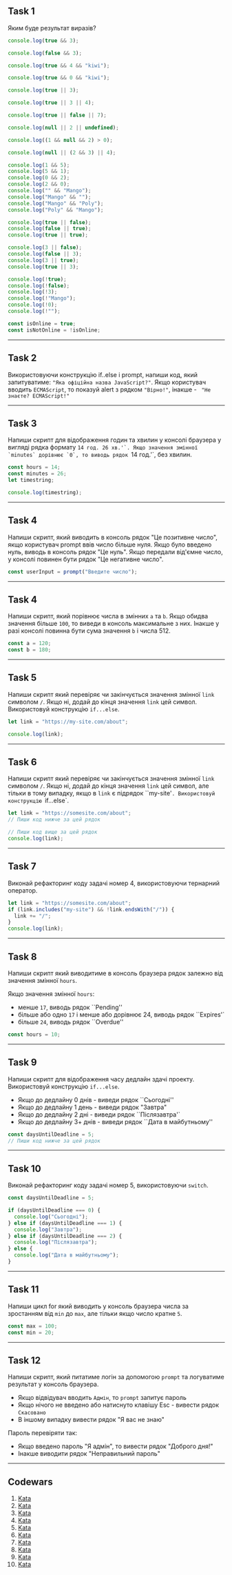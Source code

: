 ## Task 1

Яким буде результат виразів?

```js
console.log(true && 3);

console.log(false && 3);

console.log(true && 4 && "kiwi");

console.log(true && 0 && "kiwi");

console.log(true || 3);

console.log(true || 3 || 4);

console.log(true || false || 7);

console.log(null || 2 || undefined);

console.log((1 && null && 2) > 0);

console.log(null || (2 && 3) || 4);
```

```js
console.log(1 && 5);
console.log(5 && 1);
console.log(0 && 2);
console.log(2 && 0);
console.log("" && "Mango");
console.log("Mango" && "");
console.log("Mango" && "Poly");
console.log("Poly" && "Mango");
```

```js
console.log(true || false);
console.log(false || true);
console.log(true || true);

console.log(3 || false);
console.log(false || 3);
console.log(3 || true);
console.log(true || 3);
```

```js
console.log(!true);
console.log(!false);
console.log(!3);
console.log(!"Mango");
console.log(!0);
console.log(!"");

const isOnline = true;
const isNotOnline = !isOnline;
```

---

## Task 2

Використовуючи конструкцію if..else і prompt, напиши код, який запитуватиме:
`"Яка офіційна назва JavaScript?"`. Якщо користувач вводить
`ECMAScript`, то показуй alert з рядком `"Вірно!"`, інакше -
` "Не знаєте? ECMAScript!"`

---

## Task 3

Напиши скрипт для відображення годин та хвилин у консолі браузера у вигляді рядка
формату `` 14 год. 26 хв.'`. Якщо значення змінної `minutes` дорівнює `0`, то
виводь рядок  ``14 год.'`, без хвилин.

```js
const hours = 14;
const minutes = 26;
let timestring;

console.log(timestring);
```

---

## Task 4

Напиши скрипт, який виводить в консоль рядок "Це позитивне число",
якщо користувач prompt ввів число більше нуля. Якщо було введено нуль, виводь
в консоль рядок "Це нуль". Якщо передали від'ємне число, у консолі
повинен бути рядок "Це негативне число".

```js
const userInput = prompt("Введите число");
```

---

## Task 4

Напиши скрипт, який порівнює числа в змінних `a` та `b`. Якщо обидва
значення більше `100`, то виведи в консоль максимальне з них. Інакше
у разі консолі повинна бути сума значення `b` і числа 512.

```js
const a = 120;
const b = 180;
```

---

## Task 5

Напиши скрипт який перевіряє чи закінчується значення змінної `link`
символом `/`. Якщо ні, додай до кінця значення `link` цей символ. Використовуй
конструкцію `if...else`.

```js
let link = "https://my-site.com/about";

console.log(link);
```

---

## Task 6

Напиши скрипт який перевіряє чи закінчується значення змінної `link`
символом `/`. Якщо ні, додай до кінця значення `link` цей символ, але тільки в
тому випадку, якщо в `link` є підрядок ``my-site'`. Використовуй конструкцію
`if...else`.

```js
let link = "https://somesite.com/about";
// Пиши код нижче за цей рядок

// Пиши код вище за цей рядок
console.log(link);
```

---

## Task 7

Виконай рефакторинг коду задачі номер 4, використовуючи тернарний оператор.

```js
let link = "https://somesite.com/about";
if (link.includes("my-site") && !link.endsWith("/")) {
  link += "/";
}
console.log(link);
```

---

## Task 8

Напиши скрипт який виводитиме в консоль браузера рядок залежно від
значення змінної `hours`.

Якщо значення змінної `hours`:

- менше `17`, виводь рядок ``Pending''
- більше або одно `17` і менше або дорівнює 24, виводь рядок ``Expires'`
- більше `24`, виводь рядок ``Overdue''

```js
const hours = 10;
```

---

## Task 9

Напиши скрипт для відображення часу дедлайн здачі проекту. Використовуй
конструкцію `if...else`.

- Якщо до дедлайну 0 днів - виведи рядок ``Сьогодні''
- Якщо до дедлайну 1 день - виведи рядок "Завтра"
- Якщо до дедлайну 2 дні - виведи рядок ``Післязавтра'`
- Якщо до дедлайну 3+ днів - виведи рядок ``Дата в майбутньому''

```js
const daysUntilDeadline = 5;
// Пиши код нижче за цей рядок
```

---

## Task 10

Виконай рефакторинг коду задачі номер 5, використовуючи `switch`.

```js
const daysUntilDeadline = 5;

if (daysUntilDeadline === 0) {
  console.log("Сьогодні");
} else if (daysUntilDeadline === 1) {
  console.log("Завтра");
} else if (daysUntilDeadline === 2) {
  console.log("Післязавтра");
} else {
  console.log("Дата в майбутньому");
}
```

---

## Task 11

Напиши цикл for який виводить у консоль браузера числа за зростанням від `min`
до `max`, але тільки якщо число кратне `5`.

```js
const max = 100;
const min = 20;
```

---

## Task 12

Напиши скрипт, який питатиме логін за допомогою `prompt` та логуватиме
результат у консоль браузера.

- Якщо відвідувач вводить `Адмін`, то `prompt` запитує пароль
- Якщо нічого не введено або натиснуто клавішу Esc - вивести рядок `Скасовано`
- В іншому випадку вивести рядок "Я вас не знаю"

Пароль перевіряти так:

- Якщо введено пароль "Я адмін", то вивести рядок "Доброго дня!"
- Інакше виводити рядок "Неправильний пароль"

---

## Codewars

1. [Kata](https://www.codewars.com/kata/5a3fe3dde1ce0e8ed6000097)
1. [Kata]()
1. [Kata]()
1. [Kata]()
1. [Kata]()
1. [Kata]()
1. [Kata]()
1. [Kata]()
1. [Kata]()
1. [Kata]()

```

```

```

```
